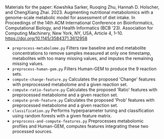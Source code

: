 Materials for the paper: Kowshika Sarker, Ruoqing Zhu, Hannah D. Holscher, and ChengXiang Zhai. 2023. Augmenting nutritional metabolomics with a genome-scale metabolic model for assessment of diet intake. In Proceedings of the 14th ACM International Conference on Bioinformatics, Computational Biology, and Health Informatics (BCB '23). Association for Computing Machinery, New York, NY, USA, Article 4, 1–10. https://doi.org/10.1145/3584371.3612958
- ```preprocess-metabolome.py``` Filters raw baseline and end metabolite concentrations to remove samples measured at only one timestamp, metabolites with too many missing values, and imputes the remaining missing values.
- ```preprocess-human-gem.py``` Filters Human-GEM to produce the 9 reaction sets.
- ```compute-change-feature.py``` Calculates the proposed 'Change' features with preprocessed metabolome and a given reaction set.
- ```compute-ratio-feature.py``` Calculates the proposed 'Ratio' features with preprocessed metabolome and a given reaction set.
- ```compute-prob-feature.py``` Calculates the proposed 'Prob' features with preprocessed metabolome and a given reaction set.
- ```classification.py``` Performs hyperparameter tuning and classification using random forests with a given feature matrix.
- ```preprocess-and-compute-features.py``` Preprocesses metabolomic profiles and Human-GEM, computes features integrating these two processed sources.
